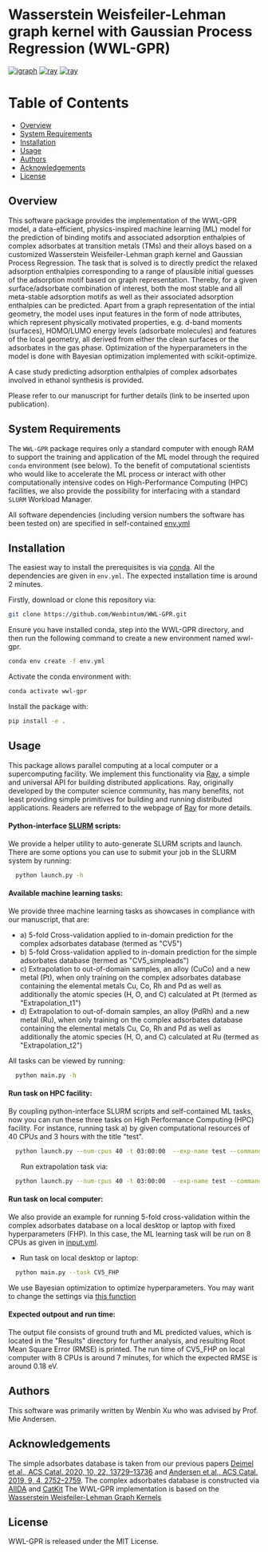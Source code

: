 # Wasserstein Weisfeiler-Lehman graph kernel with Gaussian Process Regression (WWL-GPR)
[![igraph](https://img.shields.io/badge/igraph-0.91-red.svg)](https://igraph.org/) [![ray](https://img.shields.io/badge/Ray-2.0.0-blue.svg)](https://docs.ray.io/en/master/index.html) [![ray](https://img.shields.io/badge/POT-lasted-blue.svg)](https://pythonot.github.io/) 


# Table of Contents
- [Overview](#overview)
- [System Requirements](#system-requirements)
- [Installation](#installation)
- [Usage](#usage)
- [Authors](#authors)
- [Acknowledgements](#acknowledgements)
- [License](#license)


## Overview
This software package provides the implementation of the WWL-GPR model, a data-efficient, physics-inspired machine learning (ML) model for the prediction of binding motifs and associated adsorption enthalpies of complex adsorbates at transition metals (TMs) and their alloys based on a customized Wasserstein Weisfeiler-Lehman graph kernel and Gaussian Process Regression. The task that is solved is to directly predict the relaxed adsorption enthalpies corresponding to a range of plausible initial guesses of the adsorption motif based on graph representation. Thereby, for a given surface/adsorbate combination of interest, both the most stable and all meta-stable adsorption motifs as well as their associated adsorption enthalpies can be predicted. Apart from a graph representation of the intial geometry, the model uses input features in the form of node attributes, which represent physically motivated properties, e.g. d-band moments (surfaces), HOMO/LUMO energy levels (adsorbate molecules) and features of the local geometry, all derived from either the clean surfaces or the adsorbates in the gas phase. Optimization of the hyperparameters in the model is done with Bayesian optimization implemented with scikit-optimize.

A case study predicting adsorption enthalpies of complex adsorbates involved in ethanol synthesis is provided.

Please refer to our manuscript for further details (link to be inserted upon publication).
## System Requirements
The `WWL-GPR` package requires only a standard computer with enough RAM to support the training and application of the ML model through the required `conda`  environment (see below). To the benefit of computational scientists who would like to accelerate the ML process or interact with other computationally intensive codes on High-Performance Computing (HPC) facilities, we also provide the possibility for interfacing with a standard `SLURM` Workload Manager.

All software dependencies (including version numbers the software has been tested on) are specified in self-contained [env.yml](https://github.com/Wenbintum/WWL-GPR/blob/main/env.yml)



## Installation
The easiest way to install the prerequisites is via [conda](https://conda.io/docs/index.html). All the dependencies are given in `env.yml`. The expected installation time is around 2 minutes.

Firstly, download or clone this repository via:
```bash
git clone https://github.com/Wenbintum/WWL-GPR.git
```

Ensure you have installed conda, step into the WWL-GPR directory, and then run the following command to create a new environment named wwl-gpr.
```bash
conda env create -f env.yml
```
Activate the conda environment with:
```bash
conda activate wwl-gpr
```
Install the package with:
```bash
pip install -e .
```

## Usage

This package allows parallel computing at a local computer or a supercomputing facility. We implement this functionality via [Ray](https://docs.ray.io/en/master/index.html), a simple and universal API for building distributed applications. Ray, originally developed by the computer science community, has many benefits, not least providing simple primitives for building and running distributed applications. Readers are referred to the webpage of [Ray](https://docs.ray.io/en/master/index.html) for more details.


#### Python-interface [SLURM](https://slurm.schedmd.com/documentation.html) scripts: 
We provide a helper utility to auto-generate SLURM scripts and launch.  There are some options you can use to submit your job in the SLURM system by running:
```bash
  python launch.py -h
```


#### Available machine learning tasks:
We provide three machine learning tasks as showcases in compliance with our manuscript, that are: 
- a) 5-fold Cross-validation applied to in-domain prediction for the complex adsorbates database (termed as "CV5") 
- b) 5-fold Cross-validation applied to in-domain prediction for the simple adsorbates database (termed as "CV5_simpleads")
- c) Extrapolation to out-of-domain samples, an alloy (CuCo) and a new metal (Pt), when only training on the complex adsorbates database containing the elemental metals Cu, Co, Rh and Pd as well as additionally the atomic species (H, O, and C) calculated at Pt (termed as "Extrapolation_t1")  
- d) Extrapolation to out-of-domain samples, an alloy (PdRh) and a new metal (Ru), when only training on the complex adsorbates database containing the elemental metals Cu, Co, Rh and Pd as well as additionally the atomic species (H, O, and C) calculated at Ru (termed as "Extrapolation_t2") 

All tasks can be viewed by running:
```bash
  python main.py -h
```

#### Run task on HPC facility:
By coupling python-interface SLURM scripts and self-contained ML tasks, now you can run these three tasks on High Performance Computing (HPC) facility. For instance, running task a) by given computational resources of 40 CPUs and 3 hours with the title "test".
```bash
  python launch.py --num-cpus 40 -t 03:00:00  --exp-name test --command "python -u main.py --task CV5 --uuid \$redis_password"
```
&emsp;&ensp; Run extrapolation task via:
```bash
  python launch.py --num-cpus 40 -t 03:00:00  --exp-name test --command "python -u main.py --task Extrapolation --uuid \$redis_password"
```
#### Run task on local computer:
We also provide an example for running 5-fold cross-validation within the complex adsorbates database on a local desktop or laptop with fixed hyperparameters (FHP). In this case, the ML learning task will be run on 8 CPUs as given in [input.yml](https://github.com/Wenbintum/WWL-GPR/blob/main/database/complexads_interpolation/input.yml).
- Run task on local desktop or laptop:
```bash
  python main.py --task CV5_FHP
```
We use Bayesian optimization to optimize hyperparameters. You may want to change the settings via [this function](https://github.com/Wenbintum/WWL-GPR/blob/8c52f1f9462215f29ed51517077ea01c077c2d50/wwlgpr/WWL_GPR.py#L302)


#### Expected outpout and run time:

The output file consists of ground truth and ML predicted values, which is located in the "Results" directory for further analysis, and resulting Root Mean Square Error (RMSE) is printed. The run time of CV5_FHP on local computer with 8 CPUs is around 7 minutes, for which the expected RMSE is around 0.18 eV.


## Authors
This software was primarily written by Wenbin Xu who was advised by Prof. Mie Andersen.

## Acknowledgements
The simple adsorbates database is taken from our previous papers [Deimel et al., ACS Catal. 2020, 10, 22, 13729–13736](https://pubs.acs.org/doi/abs/10.1021/acscatal.0c04045) and [Andersen et al., ACS Catal. 2019, 9, 4, 2752–2759](https://pubs.acs.org/doi/10.1021/acscatal.8b04478).
The complex adsorbates database is constructed via [AIIDA](https://aiida.readthedocs.io/projects/aiida-core/en/latest/) and [CatKit](https://catkit.readthedocs.io/en/latest/)
The WWL-GPR implementation is based on the [Wasserstein Weisfeiler-Lehman Graph Kernels](https://arxiv.org/abs/1906.01277)

## License
WWL-GPR is released under the MIT License.
